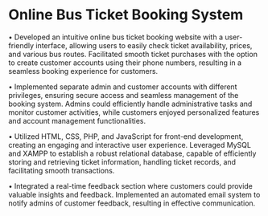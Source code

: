 # Online Bus Ticket Booking System


• Developed an intuitive online bus ticket booking website with a user-friendly interface, allowing users to easily check ticket availability, prices, and various bus routes. Facilitated smooth ticket purchases with the option to create customer accounts using their phone numbers, resulting in a seamless booking experience for customers.

• Implemented separate admin and customer accounts with different privileges, ensuring secure access and seamless management of the booking system. Admins could efficiently handle administrative tasks and monitor customer activities, while customers enjoyed personalized features and account management functionalities.

• Utilized HTML, CSS, PHP, and JavaScript for front-end development, creating an engaging and interactive user experience. Leveraged MySQL and XAMPP to establish a robust relational database, capable of efficiently storing and retrieving ticket information, handling ticket records, and facilitating smooth transactions.

• Integrated a real-time feedback section where customers could provide valuable insights and feedback. Implemented an automated email system to notify admins of customer feedback, resulting in effective communication. 

